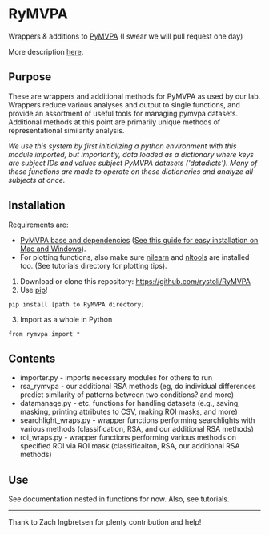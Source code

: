 RyMVPA
=========

Wrappers &amp; additions to [PyMVPA](http://www.pymvpa.org/) (I swear we will pull request one day)

More description [here](https://rystoli.github.io/#two).

## Purpose
These are wrappers and additional methods for PyMVPA as used by our lab. Wrappers reduce various analyses and output to single functions, and provide an assortment of useful tools for managing pymvpa datasets. Additional methods at this point are primarily unique methods of representational similarity analysis.  

*We use this system by first initializing a python environment with this module imported, but importantly, data loaded as a dictionary where keys are subject IDs and values subject PyMVPA datasets ('datadicts'). Many of these functions are made to operate on these dictionaries and analyze all subjects at once.*

## Installation

Requirements are:
* [PyMVPA base and dependencies](http://www.pymvpa.org/download.html) ([See this guide for easy installation on Mac and Windows](https://rystoli.github.io/blog/9_27_17.html)).
* For plotting functions, also make sure [nilearn](http://nilearn.github.io/) and [nltools](http://neurolearn.readthedocs.io/en/latest/) are installed too. (See tutorials directory for plotting tips).

1. Download or clone this repository: https://github.com/rystoli/RyMVPA
2. Use [pip](https://packaging.python.org/tutorials/installing-packages/)!
```
pip install [path to RyMVPA directory]
```
3. Import as a whole in Python
```
from rymvpa import *
```

## Contents

* importer.py - imports necessary modules for others to run
* rsa_rymvpa - our additional RSA methods (eg, do individual differences predict similarity of patterns between two conditions? and more)
* datamanage.py - etc. functions for handling datasets (e.g., saving, masking, printing attributes to CSV, making ROI masks, and more)
* searchlight_wraps.py - wrapper functions performing searchlights with various methods (classification, RSA, and our additional RSA methods)
* roi_wraps.py - wrapper functions performing various methods on specified ROI via ROI mask (classificaiton, RSA, our additional RSA methods)

## Use
See documentation nested in functions for now. Also, see tutorials.

--------
Thank to Zach Ingbretsen for plenty contribution and help!
